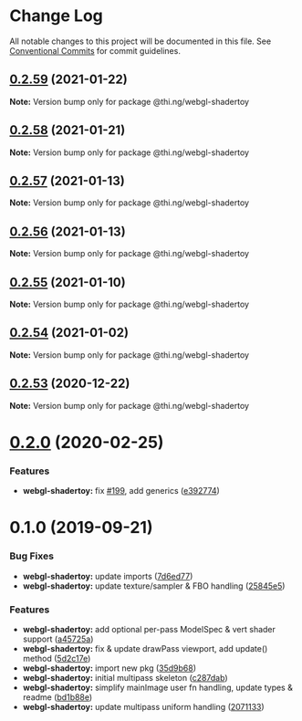 # Change Log

All notable changes to this project will be documented in this file.
See [Conventional Commits](https://conventionalcommits.org) for commit guidelines.

## [0.2.59](https://github.com/thi-ng/umbrella/compare/@thi.ng/webgl-shadertoy@0.2.58...@thi.ng/webgl-shadertoy@0.2.59) (2021-01-22)

**Note:** Version bump only for package @thi.ng/webgl-shadertoy





## [0.2.58](https://github.com/thi-ng/umbrella/compare/@thi.ng/webgl-shadertoy@0.2.57...@thi.ng/webgl-shadertoy@0.2.58) (2021-01-21)

**Note:** Version bump only for package @thi.ng/webgl-shadertoy





## [0.2.57](https://github.com/thi-ng/umbrella/compare/@thi.ng/webgl-shadertoy@0.2.56...@thi.ng/webgl-shadertoy@0.2.57) (2021-01-13)

**Note:** Version bump only for package @thi.ng/webgl-shadertoy





## [0.2.56](https://github.com/thi-ng/umbrella/compare/@thi.ng/webgl-shadertoy@0.2.55...@thi.ng/webgl-shadertoy@0.2.56) (2021-01-13)

**Note:** Version bump only for package @thi.ng/webgl-shadertoy





## [0.2.55](https://github.com/thi-ng/umbrella/compare/@thi.ng/webgl-shadertoy@0.2.54...@thi.ng/webgl-shadertoy@0.2.55) (2021-01-10)

**Note:** Version bump only for package @thi.ng/webgl-shadertoy





## [0.2.54](https://github.com/thi-ng/umbrella/compare/@thi.ng/webgl-shadertoy@0.2.53...@thi.ng/webgl-shadertoy@0.2.54) (2021-01-02)

**Note:** Version bump only for package @thi.ng/webgl-shadertoy





## [0.2.53](https://github.com/thi-ng/umbrella/compare/@thi.ng/webgl-shadertoy@0.2.52...@thi.ng/webgl-shadertoy@0.2.53) (2020-12-22)

**Note:** Version bump only for package @thi.ng/webgl-shadertoy





# [0.2.0](https://github.com/thi-ng/umbrella/compare/@thi.ng/webgl-shadertoy@0.1.4...@thi.ng/webgl-shadertoy@0.2.0) (2020-02-25)


### Features

* **webgl-shadertoy:** fix [#199](https://github.com/thi-ng/umbrella/issues/199), add generics ([e392774](https://github.com/thi-ng/umbrella/commit/e392774945e4d29f145dba2fd17f99919b2c5fd5))





# 0.1.0 (2019-09-21)

### Bug Fixes

* **webgl-shadertoy:** update imports ([7d6ed77](https://github.com/thi-ng/umbrella/commit/7d6ed77))
* **webgl-shadertoy:** update texture/sampler & FBO handling ([25845e5](https://github.com/thi-ng/umbrella/commit/25845e5))

### Features

* **webgl-shadertoy:** add optional per-pass ModelSpec & vert shader support ([a45725a](https://github.com/thi-ng/umbrella/commit/a45725a))
* **webgl-shadertoy:** fix & update drawPass viewport, add update() method ([5d2c17e](https://github.com/thi-ng/umbrella/commit/5d2c17e))
* **webgl-shadertoy:** import new pkg ([35d9b68](https://github.com/thi-ng/umbrella/commit/35d9b68))
* **webgl-shadertoy:** initial multipass skeleton ([c287dab](https://github.com/thi-ng/umbrella/commit/c287dab))
* **webgl-shadertoy:** simplify mainImage user fn handling, update types & readme ([bd1b88e](https://github.com/thi-ng/umbrella/commit/bd1b88e))
* **webgl-shadertoy:** update multipass uniform handling ([2071133](https://github.com/thi-ng/umbrella/commit/2071133))
